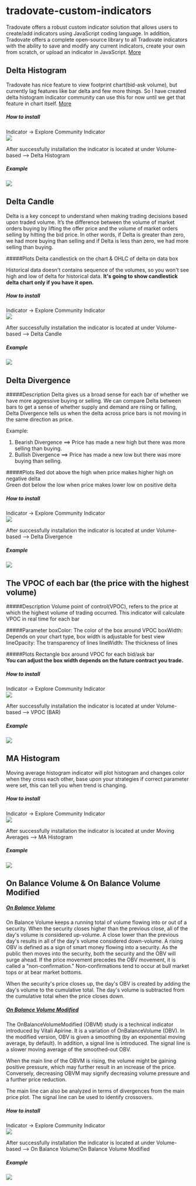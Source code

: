# tradovate-custom-indicators
Tradovate  offers a robust custom indicator solution that allows users to create/add indicators using JavaScript coding language.  In addition, Tradovate offers a complete open-source library to all Tradovate indicators with the ability to save and modify any current indicators, create your own from scratch, or upload an indicator in JavaScript. [More](https://tradovate.zendesk.com/hc/en-us/articles/115011665727-How-do-I-use-custom-indicators-in-Tradovate-)

## Delta Histogram
Tradovate has nice feature to view footprint chart(bid-ask volume), but currently lag features like bar delta and few more things. So I have created delta histogram indicator community can use this for now until we get that feature in chart itself. [More](https://tradovate.zendesk.com/hc/en-us/community/posts/360000855987-Order-Flow-2-0?page=1)

##### How to install
Indicator -> Explore Community Indicator  
![](img/delta_histogram_community_share.png)

After successfully installation the indicator is located at under Volume-based --> Delta Histogram
 
##### Example
![](img/delta_histogram.png)

## Delta Candle
Delta is a key concept to understand when making trading decisions based upon traded volume.
It’s the difference between the volume of market orders buying by lifting the offer price and the volume of market orders selling by hitting the bid price. 
In other words, if Delta is greater than zero, we had more buying than selling and if Delta is less than zero, we had more selling than buying.

#####Plots
Delta candlestick on the chart & OHLC of delta on data box

Historical data doesn't contains sequence of the volumes, so you won't see high and low of delta for historical data.
**It's going to show candlestick delta chart only if you have it open.**

##### How to install
Indicator -> Explore Community Indicator  
![](img/delta_candle_community_share.png)

After successfully installation the indicator is located at under Volume-based --> Delta Candle
 
##### Example
![](img/delta_candle.png)

## Delta Divergence
#####Description
Delta gives us a broad sense for each bar of whether we have more aggressive buying or selling. 
We can compare Delta between bars to get a sense of whether supply and demand are rising or falling,
Delta Divergence tells us when the delta across price bars is not moving in the same direction as price.

Example:
1. Bearish Divergence ==> Price has made a new high but there was more selling than buying.
2. Bullish Divergence ==> Price has made a new low but there was more buying than selling. 

#####Plots
Red dot above the high when price makes higher high on negative delta  
Green dot below the low when price makes lower low on positive delta

##### How to install
Indicator -> Explore Community Indicator  
![](img/delta_divergence_community_share.png)

After successfully installation the indicator is located at under Volume-based --> Delta Divergence
 
##### Example
![](img/delta_divergence.png)


## The VPOC of each bar (the price with the highest volume)
#####Description
Volume point of control(VPOC), refers to the price at which the highest volume of trading occurred.
This indicator will calculate VPOC in real time for each bar

#####Parameter
boxColor: The color of the box around VPOC
boxWidth: Depends on your chart type, box width is adjustable for best view
lineOpacity: The transparency of lines
lineWidth: The thickness of lines

#####Plots
Rectangle box around VPOC for each bid/ask bar  
**You can adjust the box width depends on the future contract you trade.**


##### How to install
Indicator -> Explore Community Indicator  
![](img/VPOC_community_share.png)

After successfully installation the indicator is located at under Volume-based --> VPOC (BAR)
 
##### Example
![](img/VPOC.png)


## MA Histogram
Moving average histogram indicator will plot histogram and changes color when they cross each other, base upon your strategies if correct parameter were set, this can tell you when trend is changing.  

##### How to install
Indicator -> Explore Community Indicator  
![](img/ma_histogram_community_share.png)

After successfully installation the indicator is located at under Moving Averages --> MA Histogram
 
##### Example
![](img/ma_histogram.png)

## On Balance Volume & On Balance Volume Modified
##### [On Balance Volume](https://tlc.thinkorswim.com/center/reference/Tech-Indicators/studies-library/O-Q/OnBalanceVolume)
On Balance Volume keeps a running total of volume flowing into or out of a security. When the security closes higher than the previous close, all of the day's volume is considered up-volume. A close lower than the previous day's results in all of the day's volume considered down-volume. A rising OBV is defined as a sign of smart money flowing into a security. As the public then moves into the security, both the security and the OBV will surge ahead. If the price movement precedes the OBV movement, it is called a "non-confirmation." Non-confirmations tend to occur at bull market tops or at bear market bottoms.

When the security's price closes up, the day's OBV is created by adding the day's volume to the cumulative total. The day's volume is subtracted from the cumulative total when the price closes down.

##### [On Balance Volume Modified](https://tlc.thinkorswim.com/center/reference/Tech-Indicators/studies-library/O-Q/OnBalanceVolumeModified)
The OnBalanceVolumeModified (OBVM) study is a technical indicator introduced by Vitali Apirine. It is a variation of OnBalanceVolume (OBV). In the modified version, OBV is given a smoothing (by an exponential moving average, by default). In addition, a signal line is introduced. The signal line is a slower moving average of the smoothed-out OBV.  

When the main line of the OBVM is rising, the volume might be gaining positive pressure, which may further result in an increase of the price. Conversely, decreasing OBVM may signify decreasing volume pressure and a further price reduction. 

The main line can also be analyzed in terms of divergences from the main price plot. The signal line can be used to identify crossovers.

##### How to install
Indicator -> Explore Community Indicator  
![](img/on_balance_volume_community_share.png)

After successfully installation the indicator is located at under Volume-based --> On Balance Volume/On Balance Volume Modified

##### Example
![](img/on_balance_volume.png)